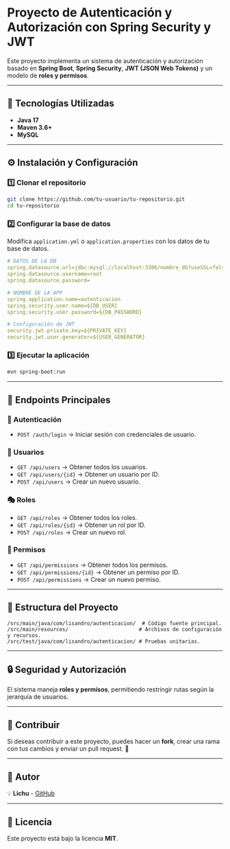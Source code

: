 # Proyecto de Autenticación y Autorización con Spring Security y JWT

Este proyecto implementa un sistema de autenticación y autorización basado en **Spring Boot**, **Spring Security**, **JWT (JSON Web Tokens)** y un modelo de **roles y permisos**.

---

## 🚀 Tecnologías Utilizadas
- **Java 17**
- **Maven 3.6+**
- **MySQL**

---

## ⚙️ Instalación y Configuración
### 1️⃣ Clonar el repositorio
```bash
git clone https://github.com/tu-usuario/tu-repositorio.git
cd tu-repositorio
```

### 2️⃣ Configurar la base de datos
Modifica `application.yml` o `application.properties` con los datos de tu base de datos.

```yml
# DATOS DE LA DB
spring.datasource.url=jdbc:mysql://localhost:3306/nombre_db?useSSL=false&serverTimezone=UTC
spring.datasource.username=root
spring.datasource.password=

# NOMBRE DE LA APP
spring.application.name=autenticacion
spring.security.user.name=${DB_USER}
spring.security.user.password=${DB_PASSWORD}

# Configuración de JWT
security.jwt.private.key=${PRIVATE_KEY}
security.jwt.user.generator=${USER_GENERATOR}
```

### 3️⃣ Ejecutar la aplicación
```bash
mvn spring-boot:run
```

---

## 📌 Endpoints Principales
### 🔐 Autenticación
- `POST /auth/login` → Iniciar sesión con credenciales de usuario.

### 👥 Usuarios
- `GET /api/users` → Obtener todos los usuarios.
- `GET /api/users/{id}` → Obtener un usuario por ID.
- `POST /api/users` → Crear un nuevo usuario.

### 🎭 Roles
- `GET /api/roles` → Obtener todos los roles.
- `GET /api/roles/{id}` → Obtener un rol por ID.
- `POST /api/roles` → Crear un nuevo rol.

### 🔑 Permisos
- `GET /api/permissions` → Obtener todos los permisos.
- `GET /api/permissions/{id}` → Obtener un permiso por ID.
- `POST /api/permissions` → Crear un nuevo permiso.

---

## 📂 Estructura del Proyecto
```
/src/main/java/com/lisandro/autenticacion/  # Código fuente principal.
/src/main/resources/                       # Archivos de configuración y recursos.
/src/test/java/com/lisandro/autenticacion/ # Pruebas unitarias.
```

---

## 🔒 Seguridad y Autorización
El sistema maneja **roles y permisos**, permitiendo restringir rutas según la jerarquía de usuarios.

---

## 🤝 Contribuir
Si deseas contribuir a este proyecto, puedes hacer un **fork**, crear una rama con tus cambios y enviar un pull request. 🙌

---

## 👤 Autor
💡 **Lichu** - [GitHub](https://github.com/Lichu0800?tab=repositories)

---

## 📜 Licencia
Este proyecto está bajo la licencia **MIT**.

